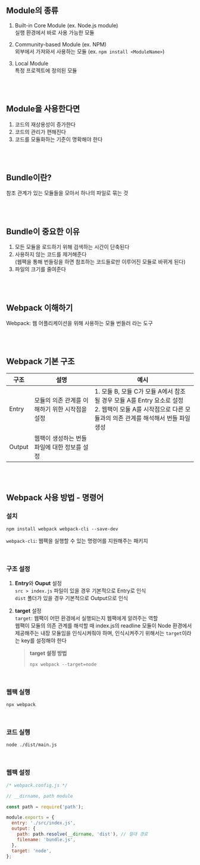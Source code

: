 ## Module의 종류

1. Built-in Core Module (ex. Node.js module) <br>
   실행 환경에서 바로 사용 가능한 모듈

2. Community-based Module (ex. NPM) <br>
   외부에서 가져와서 사용하는 모듈 (ex. `npm install <ModuleName>`)

3. Local Module <br>
   특정 프로젝트에 정의된 모듈

<br>
<br>

## Module을 사용한다면

1. 코드의 재상용성이 증가한다
2. 코드의 관리가 편해진다
3. 코드를 모듈화하는 기준이 명확해야 한다

<br>
<br>

## Bundle이란?

참조 관계가 있는 모듈들을 모아서 하나의 파일로 묶는 것

<br>
<br>

## Bundle이 중요한 이유

1. 모든 모듈을 로드하기 위해 검색하는 시간이 단축된다
2. 사용하지 않는 코드를 제거해준다 <br>
   (웹팩을 통해 번들링을 하면 참조하는 코드들로만 이루어진 모듈로 바뀌게 된다)
3. 파일의 크기를 줄여준다

<br>
<br>

## Webpack 이해하기

Webpack: 웹 어플리케이션을 위해 사용하는 모듈 번들러 라는 도구

<br>
<br>

## Webpack 기본 구조

| 구조   | 설명                                           | 예시                                                                                                                                                     |
| ------ | ---------------------------------------------- | -------------------------------------------------------------------------------------------------------------------------------------------------------- |
| Entry  | 모듈의 의존 관계를 이해하기 위한 시작점을 설정 | 1. 모듈 B, 모듈 C가 모듈 A에서 참조될 경우 모듈 A를 Entry 요소로 설정<br>2. 웹팩이 모듈 A를 시작점으로 다른 모듈과의 의존 관계를 해석해서 번들 파일 생성 |
| Output | 웹팩이 생성하는 번들 파일에 대한 정보를 설정   |                                                                                                                                                          |

<br>
<br>

## Webpack 사용 방법 - 명령어

### 설치

```
npm install webpack webpack-cli --save-dev
```

`webpack-cli`: 웹팩을 실행할 수 있는 명령어를 지원해주는 패키지

<br>

### 구조 설정

1. **Entry**와 **Ouput** 설정<br>
   `src > index.js` 파일이 있을 경우 기본적으로 Entry로 인식<br>
   `dist` 폴더가 있을 경우 기본적으로 Output으로 인식

2. **target** 설정<br>
   `target`: 웹팩이 어떤 환경에서 실행되는지 웹팩에게 알려주는 역할<br>
   웹팩이 모듈의 의존 관계를 해석할 때 index.js의 readline 모듈이 Node 환경에서 제공해주는 내장 모듈임을 인식시켜줘야 하며,
   인식시켜주기 위해서는 `target`이라는 key를 설정해야 한다<br>
   > **target 설정 방법**
   >
   > ```
   > npx webpack --target=node
   > ```

<br>

### 웹팩 실행

```
npx webpack
```

<br>

### 코드 실행

```
node ./dist/main.js
```

<br>

### 웹팩 설정

```js
/* webpack.config.js */

// __dirname, path module

const path = require('path');

module.exports = {
  entry: './src/index.js',
  output: {
    path: path.resolve(__dirname, 'dist'), // 절대 경로
    filename: 'bundle.js',
  },
  target: 'node',
};
```
